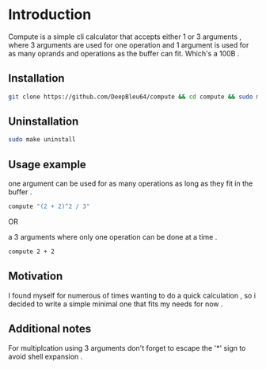 # Introduction

Compute is a simple cli calculator that accepts either 1 or 3 arguments ,
where 3 arguments are used for one operation and 1 argument is used for as many oprands and 
operations as the buffer can fit. Which's a 100B .


## Installation


```sh
git clone https://github.com/DeepBleu64/compute && cd compute && sudo make install 
```


## Uninstallation

```sh
sudo make uninstall 
```


## Usage example 

one argument can be used for as many operations as long as they fit in the buffer .

```sh
compute "(2 + 2)^2 / 3"
```
OR

a 3 arguments where only one operation can be done at a time .

```sh
compute 2 + 2
```

## Motivation

I found myself for numerous of times wanting to do a quick calculation , so i decided to write a simple minimal one that fits my needs for now .

## Additional notes 

For multiplcation using 3 arguments don't forget to escape the '*' sign to avoid shell expansion .

